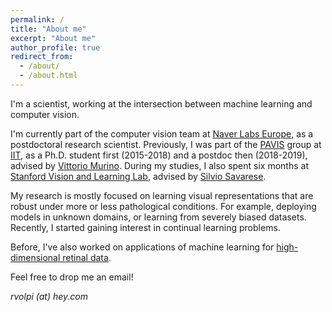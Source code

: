 ```yaml
---
permalink: /
title: "About me"
excerpt: "About me"
author_profile: true
redirect_from: 
  - /about/
  - /about.html
---
```


I'm a scientist, working at the intersection between machine learning and computer vision.

I'm currently part of the computer vision team at [Naver Labs Europe](https://europe.naverlabs.com/), as a postdoctoral research scientist. Previously, I was part of the [PAVIS](https://pavis.iit.it/) group at [IIT](https://www.iit.it), as a Ph.D. student first (2015-2018) and a postdoc then (2018-2019), advised by [Vittorio Murino](http://profs.sci.univr.it/~swan/). During my studies, I also spent six months at [Stanford Vision and Learning Lab](http://svl.stanford.edu/), advised by [Silvio Savarese](https://cvgl.stanford.edu/silvio/).

My research is mostly focused on learning visual representations that are robust under more or less pathological conditions. For example, deploying models in unknown domains, or learning from severely biased datasets. Recently, I started gaining interest in continual learning problems.

Before, I've also worked on applications of machine learning for [high-dimensional retinal data](https://www.renvision-fp7.eu/).

Feel free to drop me an email!

*rvolpi (at) hey.com*
